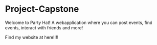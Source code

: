 # Project-Capstone


Welcome to Party Hat! A webapplication where you can post events, find events, interact with friends and more!

Find my website at here!!!!